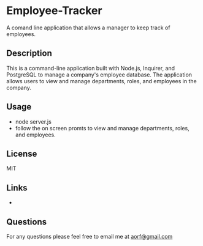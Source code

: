 # Employee-Tracker

A comand line application that allows a manager to keep track of employees.

## Description

This is a command-line application built with Node.js, Inquirer, and PostgreSQL to manage a company's employee database. The application allows users to view and manage departments, roles, and employees in the company.

## Usage

- node server.js
- follow the on screen promts to view and manage departments, roles, and employees.

## License

MIT

## Links

-

## Questions

For any questions please feel free to email me at aorf@gmail.com
